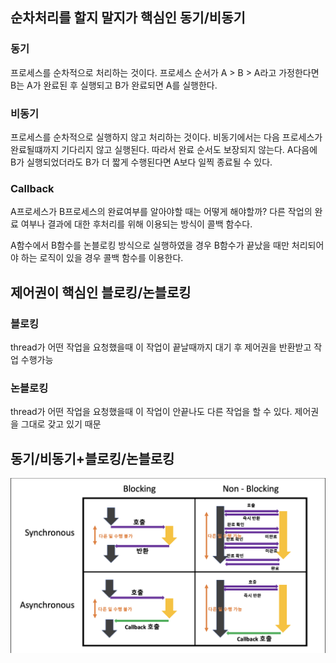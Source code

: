 ## 순차처리를 할지 말지가 핵심인 동기/비동기

### 동기
프로세스를 순차적으로 처리하는 것이다. 프로세스 순서가 A > B > A라고 가정한다면 B는 A가 완료된 후 실행되고 B가 완료되면 A를 실행한다.

### 비동기
프로세스를 순차적으로 실행하지 않고 처리하는 것이다. 비동기에서는 다음 프로세스가 완료될떄까지 기다리지 않고 실행된다.
따라서 완료 순서도 보장되지 않는다. A다음에 B가 실행되었더라도 B가 더 짧게 수행된다면 A보다 일찍 종료될 수 있다.

### Callback
A프로세스가 B프로세스의 완료여부를 알아야할 때는 어떻게 해야할까?
다른 작업의 완료 여부나 결과에 대한 후처리를 위해 이용되는 방식이 콜백 함수다.

A함수에서 B함수를 논블로킹 방식으로 실행하였을 경우 B함수가 끝났을 때만 처리되어야 하는 로직이 있을 경우 콜백 함수를 이용한다.


## 제어권이 핵심인 블로킹/논블로킹

### 블로킹
thread가 어떤 작업을 요청했을때 이 작업이 끝날때까지 대기 후 제어권을 반환받고 작업 수행가능


### 논블로킹
thread가 어떤 작업을 요청했을때 이 작업이 안끝나도 다른 작업을 할 수 있다. 제어권을 그대로 갖고 있기 때문

## 동기/비동기+블로킹/논블로킹

![img_3.png](img_3.png)